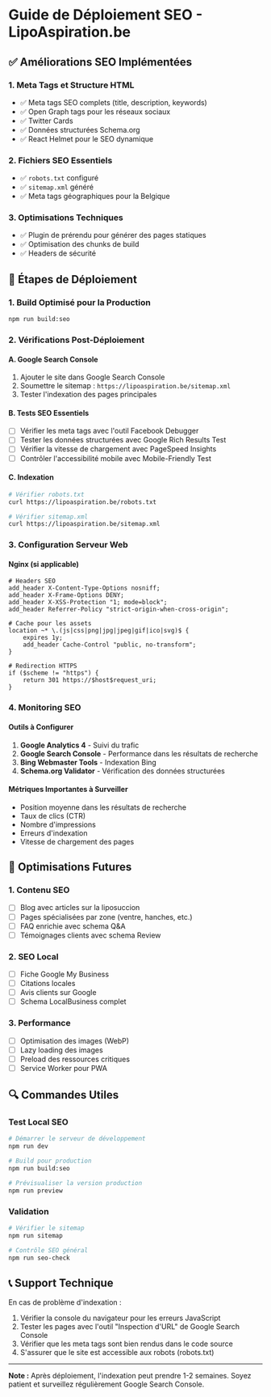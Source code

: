 # Guide de Déploiement SEO - LipoAspiration.be

## ✅ Améliorations SEO Implémentées

### 1. Meta Tags et Structure HTML

- ✅ Meta tags SEO complets (title, description, keywords)
- ✅ Open Graph tags pour les réseaux sociaux
- ✅ Twitter Cards
- ✅ Données structurées Schema.org
- ✅ React Helmet pour le SEO dynamique

### 2. Fichiers SEO Essentiels

- ✅ `robots.txt` configuré
- ✅ `sitemap.xml` généré
- ✅ Meta tags géographiques pour la Belgique

### 3. Optimisations Techniques

- ✅ Plugin de prérendu pour générer des pages statiques
- ✅ Optimisation des chunks de build
- ✅ Headers de sécurité

## 🚀 Étapes de Déploiement

### 1. Build Optimisé pour la Production

```bash
npm run build:seo
```

### 2. Vérifications Post-Déploiement

#### A. Google Search Console

1. Ajouter le site dans Google Search Console
2. Soumettre le sitemap : `https://lipoaspiration.be/sitemap.xml`
3. Tester l'indexation des pages principales

#### B. Tests SEO Essentiels

- [ ] Vérifier les meta tags avec l'outil Facebook Debugger
- [ ] Tester les données structurées avec Google Rich Results Test
- [ ] Vérifier la vitesse de chargement avec PageSpeed Insights
- [ ] Contrôler l'accessibilité mobile avec Mobile-Friendly Test

#### C. Indexation

```bash
# Vérifier robots.txt
curl https://lipoaspiration.be/robots.txt

# Vérifier sitemap.xml
curl https://lipoaspiration.be/sitemap.xml
```

### 3. Configuration Serveur Web

#### Nginx (si applicable)

```nginx
# Headers SEO
add_header X-Content-Type-Options nosniff;
add_header X-Frame-Options DENY;
add_header X-XSS-Protection "1; mode=block";
add_header Referrer-Policy "strict-origin-when-cross-origin";

# Cache pour les assets
location ~* \.(js|css|png|jpg|jpeg|gif|ico|svg)$ {
    expires 1y;
    add_header Cache-Control "public, no-transform";
}

# Redirection HTTPS
if ($scheme != "https") {
    return 301 https://$host$request_uri;
}
```

### 4. Monitoring SEO

#### Outils à Configurer

1. **Google Analytics 4** - Suivi du trafic
2. **Google Search Console** - Performance dans les résultats de recherche
3. **Bing Webmaster Tools** - Indexation Bing
4. **Schema.org Validator** - Vérification des données structurées

#### Métriques Importantes à Surveiller

- Position moyenne dans les résultats de recherche
- Taux de clics (CTR)
- Nombre d'impressions
- Erreurs d'indexation
- Vitesse de chargement des pages

## 🎯 Optimisations Futures

### 1. Contenu SEO

- [ ] Blog avec articles sur la liposuccion
- [ ] Pages spécialisées par zone (ventre, hanches, etc.)
- [ ] FAQ enrichie avec schema Q&A
- [ ] Témoignages clients avec schema Review

### 2. SEO Local

- [ ] Fiche Google My Business
- [ ] Citations locales
- [ ] Avis clients sur Google
- [ ] Schema LocalBusiness complet

### 3. Performance

- [ ] Optimisation des images (WebP)
- [ ] Lazy loading des images
- [ ] Preload des ressources critiques
- [ ] Service Worker pour PWA

## 🔍 Commandes Utiles

### Test Local SEO

```bash
# Démarrer le serveur de développement
npm run dev

# Build pour production
npm run build:seo

# Prévisualiser la version production
npm run preview
```

### Validation

```bash
# Vérifier le sitemap
npm run sitemap

# Contrôle SEO général
npm run seo-check
```

## 📞 Support Technique

En cas de problème d'indexation :

1. Vérifier la console du navigateur pour les erreurs JavaScript
2. Tester les pages avec l'outil "Inspection d'URL" de Google Search Console
3. Vérifier que les meta tags sont bien rendus dans le code source
4. S'assurer que le site est accessible aux robots (robots.txt)

---

**Note :** Après déploiement, l'indexation peut prendre 1-2 semaines. Soyez patient et surveillez régulièrement Google Search Console.
